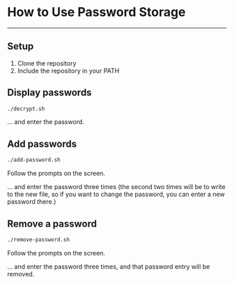 # How to Use Password Storage
- - - - - - - - - - - - - - 

## Setup

1. Clone the repository
2. Include the repository in your PATH

## Display passwords

```bash
./decrypt.sh
```
... and enter the password.


## Add passwords

```bash
./add-password.sh
```
Follow the prompts on the screen.

... and enter the password three times (the second two times will be to write to the new file, so if you want to change the password, you can enter a new password there.)

## Remove a password

```bash
./remove-password.sh
```
Follow the prompts on the screen.

... and enter the password three times, and that password entry will be removed.
